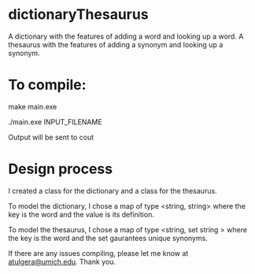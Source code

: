 # dictionaryThesaurus

A dictionary with the features of adding a word and looking up a word.
A thesaurus with the features of adding a synonym and looking up a synonym.

# To compile:
make main.exe

./main.exe INPUT_FILENAME

Output will be sent to cout

# Design process
I created a class for the dictionary and a class for the thesaurus. 

To model the dictionary, I chose a map of type <string, string> where the key is the word and the value is its definition.

To model the thesaurus, I chose a map of type <string, set string > where the key is the word and the set gaurantees unique synonyms. 

If there are any issues compiling, please let me know at atulgera@umich.edu.
Thank you.


